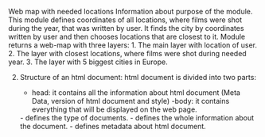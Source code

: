 Web map with needed locations
Information about purpose of the module.
	This module defines coordinates of all locations, where films were shot during the year, that was written by user. It finds the city by coordinates written by user and then chooses locations that are closest to it.
	Module returns a web-map with three layers:
		1. The main layer with location of user.
		2. The layer with closest locations, where films were shot during needed year.
		3. The layer with 5 biggest cities in Europe.

2. Structure of an html document:
	html document is divided into two parts:
	- head: it contains all the information about html document (Meta Data, version of html document and style)
	-body: it contains everything that will be displayed on the web page.


	<!DOCTYPE> - defines the type of documents.
	<head> - defines the whole information about the document.
	<meta> - defines metadata about html document.
	<style> - defines style for html document; here you specify how html document will render in a browser.
	<link> - connects document and external resource.
	<body> - defines the body of document; it contains all the contents of this document (text, images, tables, etc.)
	<div> - defines a section in html document.

3. Conclusion about information given us by this map.
	This we map illustrates us the closest locations of films that were shot during the needed year.
	Besides, it also shows us top 5 biggest cities of Europe.
	Doing this task i learned how to use new libraries and make html documents.

4. The result of launching.
    Please enter a year you would like to have a map for: 2004
    Please enter your location (format: lat, long): 69.1221, 20.31231
    Map is generating...
    Please wait...
    ![](example_1.png)

    Please enter a year you would like to have a map for: 2000
    Please enter your location (format: lat, long): 49.3123, 2.3200
    Map is generating...
    Please wait...
    Finished. Please have look on the map Map_1.html
    ![](example_2.png)
